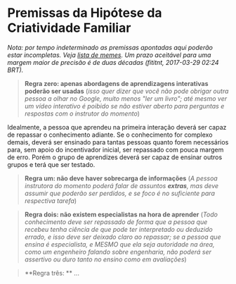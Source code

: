 # Premissas da Hipótese da Criatividade Familiar

_Nota: por tempo indeterminado as premissas apontadas aqui poderão estar
incompletas. Veja [lista de memes](meme/index.md). Um prazo aceitável para uma
margem maior de precisão é de duas décadas (fititnt, 2017-03-29 02:24 BRT)._

> **Regra zero: apenas abordagens de aprendizagens interativas poderão ser usadas**
> (_isso quer dizer que você não pode obrigar outra pessoa a olhar no Google,
> muito menos "ler um livro"; até mesmo ver um vídeo interativo é poibido se
> não estiver aberto para perguntas e respostas com o instrutor do momento_)

Idealmente, a pessoa que aprendeu na primeira interação deverá ser capaz de
repassar o conhecimento adiante. Se o conhecimento for complexo demais,
deverá ser ensinado para tantas pessoas quanto forem necessários para, sem
apoio do incentivador inicial, ser repassado com pouca margem de erro.
Porém o grupo de aprendizes deverá ser capaz de ensinar outros grupos e terá
que ser testado.

> **Regra um: não deve haver sobrecarga de informações** (_A pessoa instrutora
> do momento poderá falar de assuntos **extras**, mas deve assumir que poderão
> ser perdidos, e se foco é no suficiente para respectiva tarefa_)

> **Regra dois: não existem especialistas na hora de aprender**
> (_Todo conhecimento deve ser repassado de forma que a pessoa que recebeu
> tenha ciência de que pode ter interpretado ou deduzido errado, e isso deve
> ser deixado claro ao repassar; se a pessoa que ensina é especialista, e
> MESMO que ela seja autoridade na área, como um engenheiro falando sobre
> engenharia, não poderá ser assertivo ou duro tanto no ensino como em
> avaliações_)

> **Regra três: ** ...